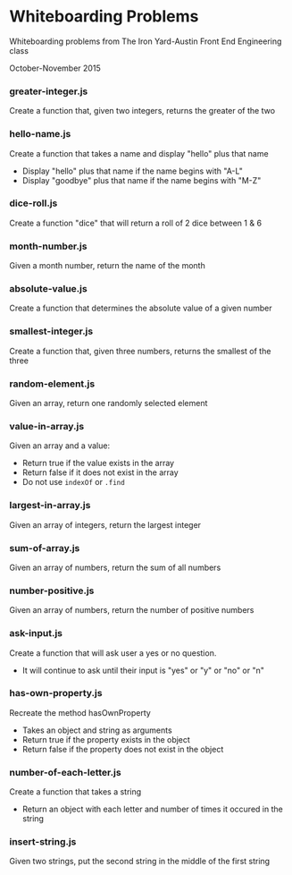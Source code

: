 # Whiteboarding Problems

Whiteboarding problems from The Iron Yard-Austin Front End Engineering class

October-November 2015


### greater-integer.js

Create a function that, given two integers, returns the greater of the two


### hello-name.js

Create a function that takes a name and display "hello" plus that name
* Display "hello" plus that name if the name begins with "A-L"
* Display "goodbye" plus that name if the name begins with "M-Z"


### dice-roll.js

Create a function "dice" that will return a roll of 2 dice between 1 & 6


### month-number.js

Given a month number, return the name of the month


### absolute-value.js

Create a function that determines the absolute value of a given number


### smallest-integer.js

Create a function that, given three numbers, returns the smallest of the three


### random-element.js

Given an array, return one randomly selected element


### value-in-array.js

Given an array and a value:
* Return true if the value exists in the array
* Return false if it does not exist in the array
* Do not use `indexOf` or `.find`


### largest-in-array.js

Given an array of integers, return the largest integer


### sum-of-array.js

Given an array of numbers, return the sum of all numbers


### number-positive.js

Given an array of numbers, return the number of positive numbers


### ask-input.js

Create a function that will ask user a yes or no question.
*  It will continue to ask until their input is "yes" or "y" or "no" or "n"


### has-own-property.js

Recreate the method hasOwnProperty
*  Takes an object and string as arguments
*  Return true if the property exists in the object
*  Return false if the property does not exist in the object


### number-of-each-letter.js

Create a function that takes a string
*  Return an object with each letter and number of times it occured in the string


### insert-string.js

Given two strings, put the second string in the middle of the first string
